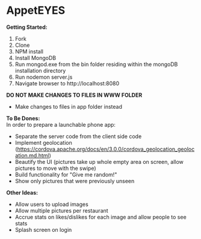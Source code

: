 AppetEYES
=========

**Getting Started:**  
  1. Fork  
  2. Clone  
  3. NPM install  
  4. Install MongoDB  
  5. Run mongod.exe from the bin folder residing within the mongoDB installation directory  
  6. Run nodemon server.js  
  7. Navigate browser to http://localhost:8080  

**DO NOT MAKE CHANGES TO FILES IN WWW FOLDER**  
  - Make changes to files in app folder instead
  
**To Be Dones:**  
In order to prepare a launchable phone app: 
  - Separate the server code from the client side code  
  - Implement geolocation (https://cordova.apache.org/docs/en/3.0.0/cordova_geolocation_geolocation.md.html)  
  - Beautify the UI (pictures take up whole empty area on screen, allow pictures to move with the swipe)  
  - Build functionality for "Give me random!"  
  - Show only pictures that were previously unseen  

**Other Ideas:**  
- Allow users to upload images  
- Allow multiple pictures per restaurant  
- Accrue stats on likes/dislikes for each image and allow people to see stats  
- Splash screen on login  

